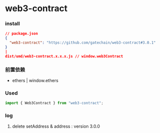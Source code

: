 # web3-contract

### install

```json
// package.json
{
  "web3-contract": "https://github.com/gatechain/web3-contract#3.0.1"
}
|
dist/umd/web3-contract.x.x.x.js // window.web3Contract
```

### 前置依赖

- ethers | window.ethers

### Used

```ts
import { Web3Contract } from "web3-contract";
```

### log

1. delete setAddress & address : version 3.0.0
